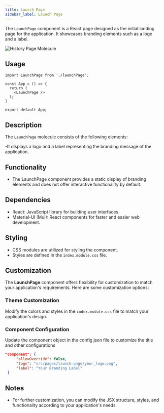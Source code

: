 ```yaml
---
title: Launch Page
sidebar_label: Launch Page
---
```


<head>
  <title> Launch Page </title>
  <meta name="description" content="your meta content goes here" />
</head>

The `LaunchPage` component is a React page designed as the initial landing page for the application. It showcases branding elements such as a logo and a label.

<img src= "/img/molecules/launchPage.png" alt="History Page Molecule" />

## Usage

```tsx
import LaunchPage from './launchPage';

const App = () => {
  return (
    <LaunchPage />
  );
}

export default App;

```

## Description

The `LaunchPage` molecule consists of the following elements:

-It displays a logo and a label representing the branding message of the application.

## Functionality

 - The LaunchPage component provides a static display of branding elements and does not offer interactive functionality by default.

## Dependencies

- React: JavaScript library for building user interfaces.
- Material-UI (Mui): React components for faster and easier web development.
 

 

## Styling

- CSS modules are utilized for styling the component.
- Styles are defined in the `index.module.css` file.

## Customization

 The **LaunchPage** component offers flexibility for customization to match your application's requirements. Here are some customization options:
### Theme Customization

Modify the colors and styles in the `index.module.css` file to match your application's design.


### Component Configuration 

 Update the component object in the config.json file to customize the title and other configurations

 ```json
 "component": {
      "allowOverride": false,
      "logo": "src/pages/launch-page/your_logo.png",
      "label": "Your Branding Label"
  }

 ```

 
 

## Notes

- For further customization, you can modify the JSX structure, styles, and functionality according to your application's needs.
